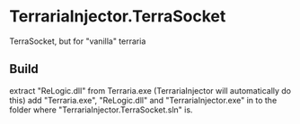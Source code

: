# TerrariaInjector.TerraSocket
TerraSocket, but for "vanilla" terraria


## Build
extract "ReLogic.dll" from Terraria.exe (TerrariaInjector will automatically do this)
add "Terraria.exe", "ReLogic.dll" and "TerrariaInjector.exe" in to the folder where "TerrariaInjector.TerraSocket.sln" is.
